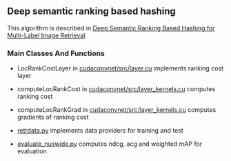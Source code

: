 ## Deep semantic ranking based hashing
This algorithm is described in [Deep Semantic Ranking Based Hashing for Multi-Label Image Retrieval](http://arxiv.org/abs/1501.06272).
### Main Classes And Functions
- LocRankCostLayer in [cudaconvnet/src/layer.cu](https://github.com/zhaofang0627/cuda-convnet-for-hashing/blob/master/cudaconvnet/src/layer.cu) implements ranking cost layer

- computeLocRankCost in [cudaconvnet/src/layer_kernels.cu](https://github.com/zhaofang0627/cuda-convnet-for-hashing/blob/master/cudaconvnet/src/layer_kernels.cu) computes ranking cost

- computeLocRankGrad in [cudaconvnet/src/layer_kernels.cu](https://github.com/zhaofang0627/cuda-convnet-for-hashing/blob/master/cudaconvnet/src/layer_kernels.cu) computes gradients of ranking cost

- [retrdata.py](https://github.com/zhaofang0627/cuda-convnet-for-hashing/blob/master/retrdata.py) implements data providers for training and test

- [evaluate_nuswide.py](https://github.com/zhaofang0627/cuda-convnet-for-hashing/blob/master/evaluate_nuswide.py) computes ndcg, acg and weighted mAP for evaluation

